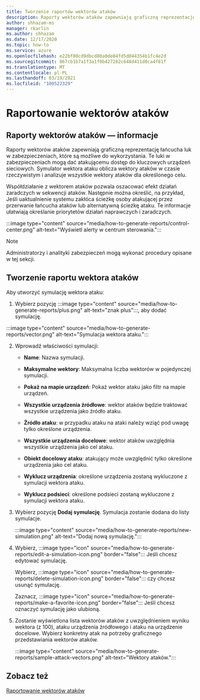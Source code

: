 ```yaml
---
title: Tworzenie raportów wektorów ataków
description: Raporty wektorów ataków zapewniają graficzną reprezentację łańcucha luk w zabezpieczeniach, które są możliwe do wykorzystania.
author: shhazam-ms
manager: rkarlin
ms.author: shhazam
ms.date: 12/17/2020
ms.topic: how-to
ms.service: azure
ms.openlocfilehash: e22bf80cd9dbcd80a0de84fd5d044354b1fc4e2d
ms.sourcegitcommit: 867cb1b7a1f3a1f0b427282c648d411d0ca4f81f
ms.translationtype: MT
ms.contentlocale: pl-PL
ms.lasthandoff: 03/19/2021
ms.locfileid: "100522329"
---
```

# <a name="attack-vector-reporting"></a>Raportowanie wektorów ataków

## <a name="about-attack-vector-reports"></a>Raporty wektorów ataków — informacje

Raporty wektorów ataków zapewniają graficzną reprezentację łańcucha luk w zabezpieczeniach, które są możliwe do wykorzystania. Te luki w zabezpieczeniach mogą dać atakującemu dostęp do kluczowych urządzeń sieciowych. Symulator wektora ataku oblicza wektory ataków w czasie rzeczywistym i analizuje wszystkie wektory ataków dla określonego celu.

Współdziałanie z wektorem ataków pozwala oszacować efekt działań zaradczych w sekwencji ataków. Następnie można określić, na przykład, Jeśli uaktualnienie systemu zakłóca ścieżkę osoby atakującej przez przerwanie łańcucha ataków lub alternatywną ścieżkę ataku. Te informacje ułatwiają określanie priorytetów działań naprawczych i zaradczych.

:::image type="content" source="media/how-to-generate-reports/control-center.png" alt-text="Wyświetl alerty w centrum sterowania.":::

> [!NOTE]
> Administratorzy i analityki zabezpieczeń mogą wykonać procedury opisane w tej sekcji.

## <a name="create-an-attack-vector-report"></a>Tworzenie raportu wektora ataków

Aby utworzyć symulację wektora ataku:

1. Wybierz pozycję :::image type="content" source="media/how-to-generate-reports/plus.png" alt-text="znak plus":::, aby dodać symulację.

 :::image type="content" source="media/how-to-generate-reports/vector.png" alt-text="Symulacja wektora ataku.":::

2. Wprowadź właściwości symulacji:

   - **Name**: Nazwa symulacji.

   - **Maksymalne wektory**: Maksymalna liczba wektorów w pojedynczej symulacji.

   - **Pokaż na mapie urządzeń**: Pokaż wektor ataku jako filtr na mapie urządzeń.

   - **Wszystkie urządzenia źródłowe**: wektor ataków będzie traktować wszystkie urządzenia jako źródło ataku.

   - **Źródło ataku**: w przypadku ataku na ataki należy wziąć pod uwagę tylko określone urządzenia.

   - **Wszystkie urządzenia docelowe**: wektor ataków uwzględnia wszystkie urządzenia jako cel ataku.

   - **Obiekt docelowy ataku**: atakujący może uwzględnić tylko określone urządzenia jako cel ataku.

   - **Wyklucz urządzenia**: określone urządzenia zostaną wykluczone z symulacji wektora ataku.

   - **Wyklucz podsieci**: określone podsieci zostaną wykluczone z symulacji wektora ataku.

3. Wybierz pozycję **Dodaj symulację**. Symulacja zostanie dodana do listy symulacje.

   :::image type="content" source="media/how-to-generate-reports/new-simulation.png" alt-text="Dodaj nową symulację.":::

4. Wybierz, :::image type="icon" source="media/how-to-generate-reports/edit-a-simulation-icon.png" border="false"::: Jeśli chcesz edytować symulację.

   Wybierz, :::image type="icon" source="media/how-to-generate-reports/delete-simulation-icon.png" border="false"::: czy chcesz usunąć symulację.

   Zaznacz, :::image type="icon" source="media/how-to-generate-reports/make-a-favorite-icon.png" border="false"::: Jeśli chcesz oznaczyć symulację jako ulubioną.

5. Zostanie wyświetlona lista wektorów ataków z uwzględnieniem wyniku wektora (z 100), ataku urządzenia źródłowego i ataku na urządzenie docelowe. Wybierz konkretny atak na potrzeby graficznego przedstawiania wektorów ataków.

   :::image type="content" source="media/how-to-generate-reports/sample-attack-vectors.png" alt-text="Wektory ataków.":::

## <a name="see-also"></a>Zobacz też

[Raportowanie wektorów ataków](how-to-create-attack-vector-reports.md)


